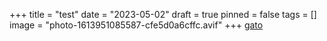 +++
title = "test"
date = "2023-05-02"
draft = true
pinned = false
tags = []
image = "photo-1613951085587-cfe5d0a6cffc.avif"
+++
[gato](www.google.ch)